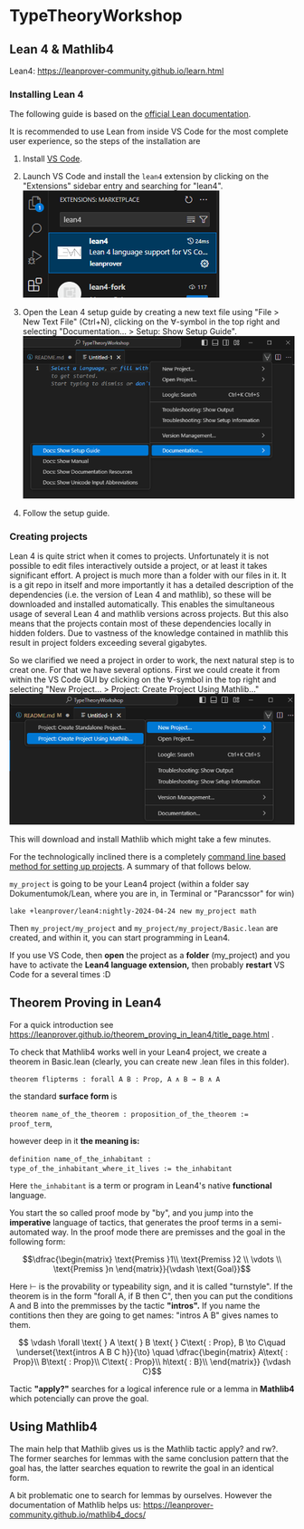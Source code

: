 # TypeTheoryWorkshop

## Lean 4 & Mathlib4

Lean4: https://leanprover-community.github.io/learn.html

### Installing Lean 4
The following guide is based on the [official Lean documentation](https://lean-lang.org/lean4/doc/quickstart.html).

It is recommended to use Lean from inside VS Code for the most complete user experience, so the steps of the installation are
1. Install [VS Code](https://code.visualstudio.com/).

2. Launch VS Code and install the `lean4` extension by clicking on the "Extensions" sidebar entry and searching for "lean4". ![Lean4 extension](./img/lean4-ext.png)

3. Open the Lean 4 setup guide by creating a new text file using "File > New Text File" (Ctrl+N), clicking on the ∀-symbol in the top right and selecting "Documentation… > Setup: Show Setup Guide". ![Lean4 setup](./img/lean4-setup.png)

4. Follow the setup guide.


### Creating projects
Lean 4 is quite strict when it comes to projects. Unfortunately it is not possible to edit files interactively outside a project, or at least it takes significant effort. A project is much more than a folder with our files in it. It is a git repo in itself and more importantly it has a detailed description of the dependencies (i.e. the version of Lean 4 and mathlib), so these will be downloaded and installed automatically. This enables the simultaneous usage of several Lean 4 and mathlib versions across projects. But this also means that the projects contain most of these dependencies locally in hidden folders. Due to vastness of the knowledge contained in mathlib this result in project folders exceeding several gigabytes.

So we clarified we need a project in order to work, the next natural step is to creat one. For that we have several options. First we could create it from within the VS Code GUI by clicking on the ∀-symbol in the top right and selecting "New Project… > Project: Create Project Using Mathlib…" ![Lean4 create project](./img/lean4-create-proj.png)

This will download and install Mathlib which might take a few minutes.

For the technologically inclined there is a completely [command line based method for setting up projects](https://leanprover-community.github.io/install/project.html). A summary of that follows below.

````my_project```` is going to be your Lean4 project (within a folder say Dokumentumok/Lean, where you are in, in Terminal or "Parancssor" for win)  

````terminal
lake +leanprover/lean4:nightly-2024-04-24 new my_project math
````

Then ````my_project/my_project```` and ````my_project/my_project/Basic.lean```` are created, and within it, you can start programming in Lean4.  

If you use VS Code, then **open** the project as a **folder** (my_project) and you have to activate the **Lean4 language extension,** then probably **restart** VS Code for a several times :D

## Theorem Proving in Lean4

For a quick introduction see https://leanprover.github.io/theorem_proving_in_lean4/title_page.html .

To check that Mathlib4 works well in your Lean4 project, we create a theorem in Basic.lean (clearly, you can create new .lean files in this folder).

````lean
theorem flipterms : forall A B : Prop, A ∧ B → B ∧ A
````
the standard **surface form** is

````theorem name_of_the_theorem : proposition_of_the_theorem := proof_term````, 

however deep in it **the meaning is:**

````definition name_of_the_inhabitant : type_of_the_inhabitant_where_it_lives := the_inhabitant````

Here ````the_inhabitant```` is a term or program in Lean4's native **functional** language.

You start the so called proof mode by "by", and you jump into the **imperative** language of tactics, that generates the proof terms in a semi-automated way. In the proof mode there are premisses and the goal in the following form: 

$$\dfrac{\begin{matrix}
\text{Premiss }1\\ 
\text{Premiss }2  \\  
\vdots \\
\text{Premiss }n
\end{matrix}}{\vdash \text{Goal}}$$

Here $\vdash$ is the provability or typeability sign, and it is called "turnstyle". If the theorem is in the form "forall A, if B then C", then you can put the conditions A and B into the premmisses by the tactic **"intros".** If you name the contitions then they are going to get names: "intros A B" gives names to them. 

$$
\vdash \forall \text{ } A \text{ } B \text{ } C\text{ : Prop}, B \to C\quad
\underset{\text{intros A B C h}}{\to} \quad
\dfrac{\begin{matrix}
A\text{ : Prop}\\ 
B\text{ : Prop}\\  
C\text{ : Prop}\\
h\text{ : B}\\
\end{matrix}}
{\vdash C}$$

Tactic **"apply?"** searches for a logical inference rule or a lemma in **Mathlib4** which potencially can prove the goal.

## Using Mathlib4

The main help that Mathlib gives us is the Mathlib tactic apply? and rw?. The former searches for lemmas with the same conclusion pattern that the goal has, the latter searches equation to rewrite the goal in an identical form.

A bit problematic one to search for lemmas by ourselves. However the documentation of Mathlib helps us: https://leanprover-community.github.io/mathlib4_docs/   



